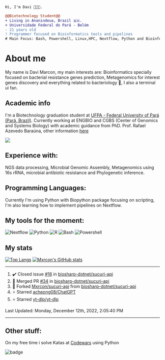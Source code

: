```diff
Hi, I'm Davi 🧑🏻‍🎓.

@@Biotechnology Student@@
+ Living in Ananindeua, Brazil 🇧🇷.
+ Universidade Federal do Pará - Belém
- 21 years old
! Programmer focused on Bioinformatics tools and pipelines
# Main Focus: Bash, Powershell, Linux,HPC, Nextflow, Python and Bioinformatics
```
# About me
My name is Davi Marcon, my main interests are: Bioinformatics specially focused on bacterial resistance genes prediction, Metagenomics for interest genes discovery and everything related to bacteriology 🔬, I also a terminal ui fan.

## Academic info
I'm a Biotechnology graduation student at [UFPA - Federal University of Pará (Pará, Brazil)](https://ufpa.br).
Currently working at ENGBIO and CGBS (Center of Genomics and Systems Biology) with academic guidance from PhD. Prof. Rafael Azevedo Baraúna, other information [here](./contributions.md)

[![](https://img.shields.io/badge/ORCID-informational?style=flat&logo=ORCID&logoColor=white&color=A6CE39)](https://orcid.org/0000-0003-1014-422X)
## Experience with:
NGS data processing, Microbial Genomic Assembly, Metagenomics using 16s rRNA, microbial antibiotic resistance and
Phylogenetic inference.
## Programming Languages:
Currently I'm using Python with Biopython package focusing on scripting, 
I'm also learning how to implement pipelines on Nextflow.

## My tools for the moment:
![Nextflow](https://api.iconify.design/file-icons:nextflow.svg?color=%2327ae60&width=30&height=30)
![Python](https://api.iconify.design/logos:python.svg?width=30&height=30)
![R](https://api.iconify.design/logos:r-lang.svg?width=30&height=30')
![Bash](https://api.iconify.design/logos:bash-icon.svg?width=30&height=30)
![Powershell](https://api.iconify.design/cib/powershell.svg?width=30&height=30&color=%232671be)

## My stats
[![Top Langs](https://github-readme-stats.vercel.app/api/top-langs/?username=mxrcon&layout=compact&hide=tex,css,html,scss,ruby&exclude_repo=dotfiles,mxrcon,website-nos,study_notes&theme=nightowl)](https://github.com/anuraghazra/github-readme-stats)
[![Mxrcon's GitHub stats](https://github-readme-stats.vercel.app/api?username=Mxrcon&show_icons=true&theme=nightowl)](https://github.com/anuraghazra/github-readme-stats)



---

<!--RECENT_ACTIVITY:start-->
1. ✔️ Closed issue [#16](https://github.com/biosharp-dotnet/sucuri-api/issues/16) in [biosharp-dotnet/sucuri-api](https://github.com/biosharp-dotnet/sucuri-api)
2. 🎉 Merged PR [#34](https://github.com/biosharp-dotnet/sucuri-api/pull/34) in [biosharp-dotnet/sucuri-api](https://github.com/biosharp-dotnet/sucuri-api)
3. 🔱 Forked [Mxrcon/sucuri-api](https://github.com/Mxrcon/sucuri-api) from [biosharp-dotnet/sucuri-api](https://github.com/biosharp-dotnet/sucuri-api)
4. ⭐ Starred [acheong08/ChatGPT](https://github.com/acheong08/ChatGPT)
5. ⭐ Starred [yt-dlp/yt-dlp](https://github.com/yt-dlp/yt-dlp)
<!--RECENT_ACTIVITY:end-->

<!--RECENT_ACTIVITY:last_update-->
Last Updated: Monday, December 12th, 2022, 2:05:40 PM
<!--RECENT_ACTIVITY:last_update_end-->

---

## Other stuff:
On my free time i solve Katas at [Codewars](https://www.codewars.com/) using Python

![badge](https://www.codewars.com/users/Mxrcon/badges/large)

